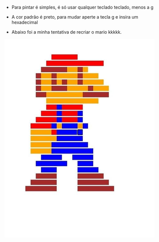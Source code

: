 - Para pintar é simples, é só usar qualquer teclado teclado, menos a g
- A cor padrão é preto, para mudar aperte a tecla g e insira um hexadecimal

- Abaixo foi a minha tentativa de recriar o mario kkkkk.
   
![alt text](https://github.com/cedf21/pixel-art/blob/main/img.jpg?raw=true)
